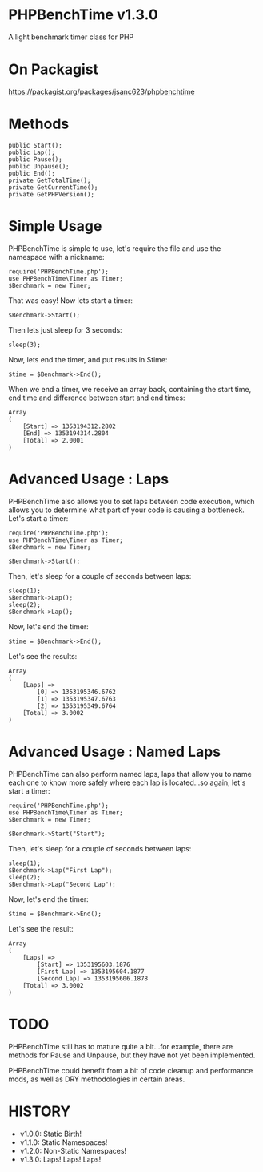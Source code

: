 PHPBenchTime v1.3.0
===================

A light benchmark timer class for PHP

On Packagist
============
https://packagist.org/packages/jsanc623/phpbenchtime

Methods
=======
```
public Start();
public Lap();
public Pause();
public Unpause();
public End();
private GetTotalTime();
private GetCurrentTime();
private GetPHPVersion();
```

Simple Usage
============
PHPBenchTime is simple to use, let's require the file and use the namespace with 
a nickname:

```
require('PHPBenchTime.php');
use PHPBenchTime\Timer as Timer;
$Benchmark = new Timer;
```


That was easy! Now lets start a timer:

```
$Benchmark->Start();
```

Then lets just sleep for 3 seconds:
```
sleep(3);
```

Now, lets end the timer, and put results in $time:
```
$time = $Benchmark->End();
```

When we end a timer, we receive an array back, containing the start time,
end time and difference between start and end times:
```
Array
(
    [Start] => 1353194312.2802
    [End] => 1353194314.2804
    [Total] => 2.0001
)
```

Advanced Usage : Laps
=====================

PHPBenchTime also allows you to set laps between code execution, which allows 
you to determine what part of your code is causing a bottleneck. Let's start a timer:

```
require('PHPBenchTime.php');
use PHPBenchTime\Timer as Timer;
$Benchmark = new Timer;

$Benchmark->Start();
```

Then, let's sleep for a couple of seconds between laps:
```
sleep(1);
$Benchmark->Lap();
sleep(2);
$Benchmark->Lap();
```

Now, let's end the timer:
```
$time = $Benchmark->End();
```

Let's see the results:
```
Array
(
	[Laps] =>
	    [0] => 1353195346.6762
	    [1] => 1353195347.6763
	    [2] => 1353195349.6764
	[Total] => 3.0002
)
```

Advanced Usage : Named Laps
===========================
PHPBenchTime can also perform named laps, laps that allow you to name each one
to know more safely where each lap is located...so again, let's start a timer:
```
require('PHPBenchTime.php');
use PHPBenchTime\Timer as Timer;
$Benchmark = new Timer;

$Benchmark->Start("Start");
```

Then, let's sleep for a couple of seconds between laps:
```
sleep(1);
$Benchmark->Lap("First Lap");
sleep(2);
$Benchmark->Lap("Second Lap");
```

Now, let's end the timer:
```
$time = $Benchmark->End();
```

Let's see the result:
```
Array
(
	[Laps] => 
   		[Start] => 1353195603.1876
   		[First Lap] => 1353195604.1877
   		[Second Lap] => 1353195606.1878
   	[Total] => 3.0002
)
```

TODO
====
PHPBenchTime still has to mature quite a bit...for example, there are methods 
for Pause and Unpause, but they have not yet been implemented.

PHPBenchTime could benefit from a bit of code cleanup and performance mods, 
as well as DRY methodologies in certain areas.

HISTORY
=======

* v1.0.0: Static Birth! 
* v1.1.0: Static Namespaces! 
* v1.2.0: Non-Static Namespaces! 
* v1.3.0: Laps! Laps! Laps! 
